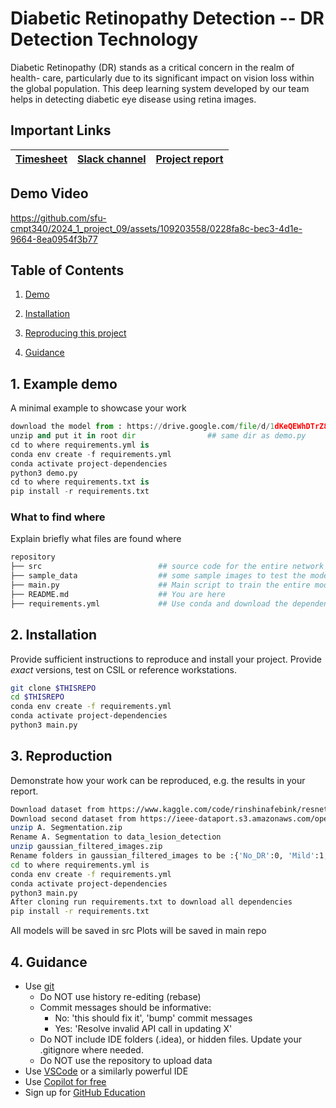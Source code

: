 # Diabetic Retinopathy Detection -- DR Detection Technology

Diabetic Retinopathy (DR) stands as a critical concern in the realm of health-
care, particularly due to its significant impact on vision loss within the global
population. This deep learning system developed by our team helps in detecting diabetic eye disease using retina images.

## Important Links

| [Timesheet](https://1sfu-my.sharepoint.com/:x:/g/personal/hamarneh_sfu_ca/EVUlCrLvcOZKq9EJZKhLz7ABDfWXQJkoOsSG26b0F9xreA?e=OQkk5Q) | [Slack channel](https://sfucmpt340spring2024.slack.com/archives/C06DW4ZJX61) | [Project report](https://www.overleaf.com/project/65a57e36713c1064d79f06e3) |
|-----------|---------------|-------------------------|



## Demo Video
https://github.com/sfu-cmpt340/2024_1_project_09/assets/109203558/0228fa8c-bec3-4d1e-9664-8ea0954f3b77


## Table of Contents
1. [Demo](#demo)

2. [Installation](#installation)

3. [Reproducing this project](#repro)

4. [Guidance](#guide)


<a name="demo"></a>
## 1. Example demo

A minimal example to showcase your work

```python
download the model from : https://drive.google.com/file/d/1dKeQEWhDTrZ8C0i7qkEJf4gxz3sESKKT/view?usp=sharing
unzip and put it in root dir                ## same dir as demo.py
cd to where requirements.yml is
conda env create -f requirements.yml
conda activate project-dependencies
python3 demo.py 
cd to where requirements.txt is
pip install -r requirements.txt
```

### What to find where

Explain briefly what files are found where

```bash
repository
├── src                          ## source code for the entire network
├── sample_data                  ## some sample images to test the model on
├── main.py                      ## Main script to train the entire model
├── README.md                    ## You are here
├── requirements.yml             ## Use conda and download the dependencies
```

<a name="installation"></a>

## 2. Installation

Provide sufficient instructions to reproduce and install your project. 
Provide _exact_ versions, test on CSIL or reference workstations.

```bash
git clone $THISREPO
cd $THISREPO
conda env create -f requirements.yml
conda activate project-dependencies
python3 main.py 
```

<a name="repro"></a>
## 3. Reproduction
Demonstrate how your work can be reproduced, e.g. the results in your report.
```bash
Download dataset from https://www.kaggle.com/code/rinshinafebink/resnet18-final/input?select=gaussian_filtered_images                                                       ## dataset for DR
Download second dataset from https://ieee-dataport.s3.amazonaws.com/open/3754/A.%20Segmentation.zip?response-content-disposition=attachment%3B%20filename%3D%22A.%20Segmentation.zip%22&X-Amz-Algorithm=AWS4-HMAC-SHA256&X-Amz-Credential=AKIAJOHYI4KJCE6Q7MIQ%2F20240409%2Fus-east-1%2Fs3%2Faws4_request&X-Amz-Date=20240409T040119Z&X-Amz-SignedHeaders=Host&X-Amz-Expires=86400&X-Amz-Signature=a95297b4008b53f350a3fa1951be8788f1420b34f02fab2249946586b29441a7         ## dataset for lesion
unzip A. Segmentation.zip
Rename A. Segmentation to data_lesion_detection
unzip gaussian_filtered_images.zip
Rename folders in gaussian_filtered_images to be :{'No_DR':0, 'Mild':1, 'Moderate':2, 'Severe':3, 'Proliferate_DR':4}
cd to where requirements.yml is
conda env create -f requirements.yml
conda activate project-dependencies
python3 main.py 
After cloning run requirements.txt to download all dependencies
pip install -r requirements.txt
```

All models will be saved in src 
Plots will be saved in main repo


<a name="guide"></a>
## 4. Guidance

- Use [git](https://git-scm.com/book/en/v2)
    - Do NOT use history re-editing (rebase)
    - Commit messages should be informative:
        - No: 'this should fix it', 'bump' commit messages
        - Yes: 'Resolve invalid API call in updating X'
    - Do NOT include IDE folders (.idea), or hidden files. Update your .gitignore where needed.
    - Do NOT use the repository to upload data
- Use [VSCode](https://code.visualstudio.com/) or a similarly powerful IDE
- Use [Copilot for free](https://dev.to/twizelissa/how-to-enable-github-copilot-for-free-as-student-4kal)
- Sign up for [GitHub Education](https://education.github.com/) 

